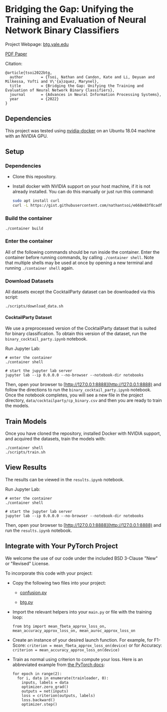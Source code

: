 # Bridging the Gap: Unifying the Training and Evaluation of Neural Network Binary Classifiers

Project Webpage: [btg.yale.edu](https://btg.yale.edu)

[PDF Paper](https://btg.yale.edu/papers/Bridging_the_Gap_Unifying_the_Training_and_Evaluation_of_Neural_Network_Binary_Classifiers.pdf)

Citation:

```
@article{tsoi2022btg,
  author        = {Tsoi, Nathan and Candon, Kate and Li, Deyuan and Milkessa, Yofti and V\'{a}zquez, Marynel},
  title         = {Bridging the Gap: Unifying the Training and Evaluation of Neural Network Binary Classifiers},
  journal       = {Advances in Neural Information Processing Systems},
  year          = {2022}
}
```

## Dependencies

This project was tested using [nvidia-docker](https://github.com/NVIDIA/nvidia-docker) on an Ubuntu 18.04 machine with an NVIDIA  GPU.

## Setup

### Dependencies

- Clone this repository.

- Install docker with NVIDIA support on your host machine, if it is not already installed. You can do this manually or just run this command: 

  ```bash
  sudo apt install curl
  curl -L https://gist.githubusercontent.com/nathantsoi/e668e83f8cadfa0b87b67d18cc965bd3/raw/setup_docker.sh | sudo bash
  ```

### Build the container

```
./container build
```

### Enter the container

All of the following commands should be run inside the container. Enter the container before running commands, by calling `./container shell`. Note that multiple shells may be used at once by opening a new terminal and running `./container shell` again.

### Download Datasets

All datasets except the CocktailParty dataset can be downloaded via this script:

```
./scripts/download_data.sh
```

#### CocktailParty Dataset

We use a preprocessed version of the CocktailParty dataset that is suited for binary classification. To obtain this version of the dataset, run the `binary_cocktail_party.ipynb` notebook.

Run Jupyter Lab:

```
# enter the container
./container shell

# start the jupyter lab server
jupyter lab --ip 0.0.0.0 --no-browser --notebook-dir notebooks
```

Then, open your browser to [http://127.0.0.1:8888](http://127.0.0.1:8888) and follow the directions to run the `binary_cocktail_party.ipynb` notebook. Once the notebook completes, you will see a new file in the project directory, `data/cocktailparty/cp_binary.csv` and then you are ready to train the models.

## Train Models

Once you have cloned the repository, installed Docker with NVIDIA support, and acquired the datasets, train the models with:

```
./container shell
./scripts/train.sh
```

## View Results

The results can be viewed in the `results.ipynb` notebook.

Run Jupyter Lab:
```
# enter the container
./container shell

# start the jupyter lab server
jupyter lab --ip 0.0.0.0 --no-browser --notebook-dir notebooks
```

Then, open your browser to [http://127.0.0.1:8888](http://127.0.0.1:8888) and run the `results.ipynb` notebook.

## Integrate with Your PyTorch Project

We welcome the use of our code under the included BSD 3-Clause "New" or "Revised" License.

To incorporate this code with your project:

- Copy the following two files into your project:

  - [confusion.py](src/confusion.py)

  - [btg.py](src/btg.py)

- Import the relevant helpers into your `main.py` or file with the training loop:

  ```
  from btg import mean_fbeta_approx_loss_on, mean_accuracy_approx_loss_on, mean_auroc_approx_loss_on
  ```

- Create an instance of your desired launch function. For example, for F1-Score: `criterion = mean_fbeta_approx_loss_on(device)` or for Accuracy: `criterion = mean_accuracy_approx_loss_on(device)`

- Train as normal using criterion to compute your loss. Here is an abbreviated example from [the PyTorch docs](https://pytorch.org/tutorials/beginner/blitz/cifar10_tutorial.html#train-the-network):
  ```
  for epoch in range(2):
    for i, data in enumerate(trainloader, 0):
      inputs, labels = data
      optimizer.zero_grad()
      outputs = net(inputs)
      loss = criterion(outputs, labels)
      loss.backward()
      optimizer.step()
  ```
